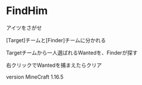 # FindHim
アイツをさがせ

[Target]チームと[Finder]チームに分かれる

Targetチームから一人選ばれるWantedを、Finderが探す

右クリックでWantedを捕まえたらクリア

version MineCraft 1.16.5
